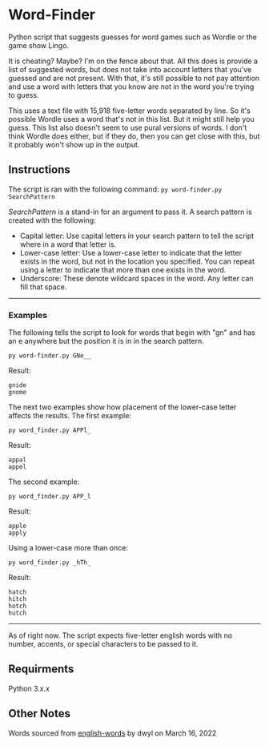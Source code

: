 # Word-Finder
Python script that suggests guesses for word games such as Wordle or the game show Lingo.

It is cheating? Maybe? I'm on the fence about that. All this does is provide a list of suggested words, but does not take into account letters that you've guessed and are not present. With that, it's still possible to not pay attention and use a word with letters that you know are not in the word you're trying to guess.

This uses a text file with 15,918 five-letter words separated by line. So it's possible Wordle uses a word that's not in this list. But it might still help you guess.
This list also doesn't seem to use pural versions of words. I don't think Wordle does either, but if they do, then you can get close with this, but it probably won't show up in the output.

## Instructions
The script is ran with the following command:
`py word-finder.py SearchPattern`

*SearchPattern* is a stand-in for an argument to pass it. A search pattern is created with the following:
- Capital letter: Use capital letters in your search pattern to tell the script where in a word that letter is.
- Lower-case letter: Use a lower-case letter to indicate that the letter exists in the word, but not in the location you specified. You can repeat using a letter to indicate that more than one exists in the word.
- Underscore: These denote wildcard spaces in the word. Any letter can fill that space.

---
### Examples
The following tells the script to look for words that begin with "gn" and has an e anywhere but the position it is in in the search pattern.
```
py word-finder.py GNe__
```
Result:
```
gnide
gnome
```
The next two examples show how placement of the lower-case letter affects the results.
The first example:
```
py word_finder.py APPl_
```
Result:
```
appal
appel
```
The second example:
```
py word_finder.py APP_l
```
Result:
```
apple
apply
```
Using a lower-case more than once:
```
py word_finder.py _hTh_
```
Result:
```
hatch
hitch
hotch
hutch
```

---
As of right now. The script expects five-letter english words with no number, accents, or special characters to be passed to it.

## Requirments
Python 3.x.x

## Other Notes
Words sourced from [english-words](https://github.com/dwyl/english-words) by dwyl on March 16, 2022